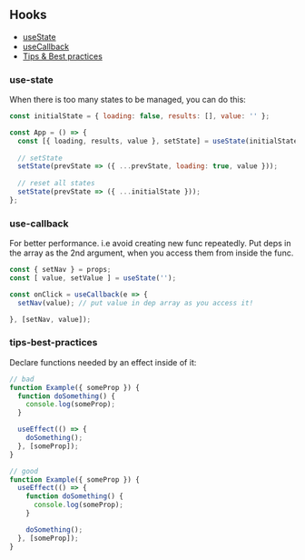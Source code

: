 ## Hooks
* [useState](#use-state)
* [useCallback](#use-callback)
* [Tips & Best practices](#tips-best-practices)


### use-state
When there is too many states to be managed, you can do this:
```js
const initialState = { loading: false, results: [], value: '' };

const App = () => {
  const [{ loading, results, value }, setState] = useState(initialState);
  
  // setState
  setState(prevState => ({ ...prevState, loading: true, value }));
  
  // reset all states
  setState(prevState => ({ ...initialState }));
};
```

### use-callback
For better performance. i.e avoid creating new func repeatedly. Put deps in the array as the 2nd argument, when you access them from inside the func.

```js
const { setNav } = props;
const [ value, setValue ] = useState('');

const onClick = useCallback(e => {
  setNav(value); // put value in dep array as you access it!

}, [setNav, value]);
```

### tips-best-practices
Declare functions needed by an effect inside of it:
```js
// bad
function Example({ someProp }) {
  function doSomething() {
    console.log(someProp);
  }

  useEffect(() => {
    doSomething();
  }, [someProp]);
}

// good
function Example({ someProp }) {
  useEffect(() => {
    function doSomething() {
      console.log(someProp);
    }

    doSomething();
  }, [someProp]);
}
```

